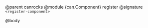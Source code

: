 @parent canrocks
@module {can.Component} register <register-component>
@signature `<register-component>`

@body

## <register-component>

